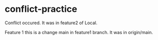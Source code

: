# conflict-practice

Conflict occured.
It was in feature2 of Local.

Feature 1
this is a change main in feature1 branch.
It was in origin/main.


